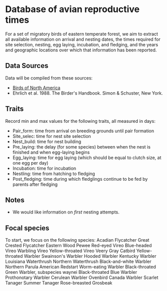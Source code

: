 # Database of avian reproductive times
For a set of migratory birds of eastern temperate forest, we aim to extract all available information on arrival and nesting dates, the times required for site selection, nesting, egg laying, incubation, and fledging, and the years and geographic locations over which that information has been reported.

## Data Sources
Data will be compiled from these sources:
* [Birds of North America](birdsna.org)
* Ehrlich et al. 1988. The Birder's Handbook. Simon & Schuster, New York.

## Traits
Record min and max values for the following traits, all measured in days:
* Pair_form: time from arrival on breeding grounds until pair formation
* Site_selec: time for nest site selection
* Nest_build: time for nest building
* Pre_laying: the delay (for some species) between when the nest is finished and when egg-laying begins
* Egg_laying: time for egg laying (which should be equal to clutch size, at one egg per day)
* Incubation: time for incubation
* Nestling: time from hatching to fledging
* Post_fledging: time during which fledglings continue to be fed by parents after fledging


## Notes
* We would like information on _first_ nesting attempts.

## Focal species
To start, we focus on the following species:
Acadian Flycatcher
Great Crested Flycatcher
Eastern Wood Pewee
Red-eyed Vireo
Blue-headed Vireo
Warbling Vireo
Yellow-throated Vireo
Veery
Gray Catbird
Yellow-throated Warbler
Swainson's Warbler
Hooded Warbler
Kentucky Warbler
Louisiana Waterthrush
Northern Waterthrush
Black-and-white Warbler
Northern Parula
American Redstart
Worm-eating Warbler
Black-throated Green Warbler, subspecies waynei
Black-throated Blue Warbler
Prothonotary Warbler
Cerulean Warbler
Ovenbird
Canada Warbler
Scarlet Tanager
Summer Tanager
Rose-breasted Grosbeak
